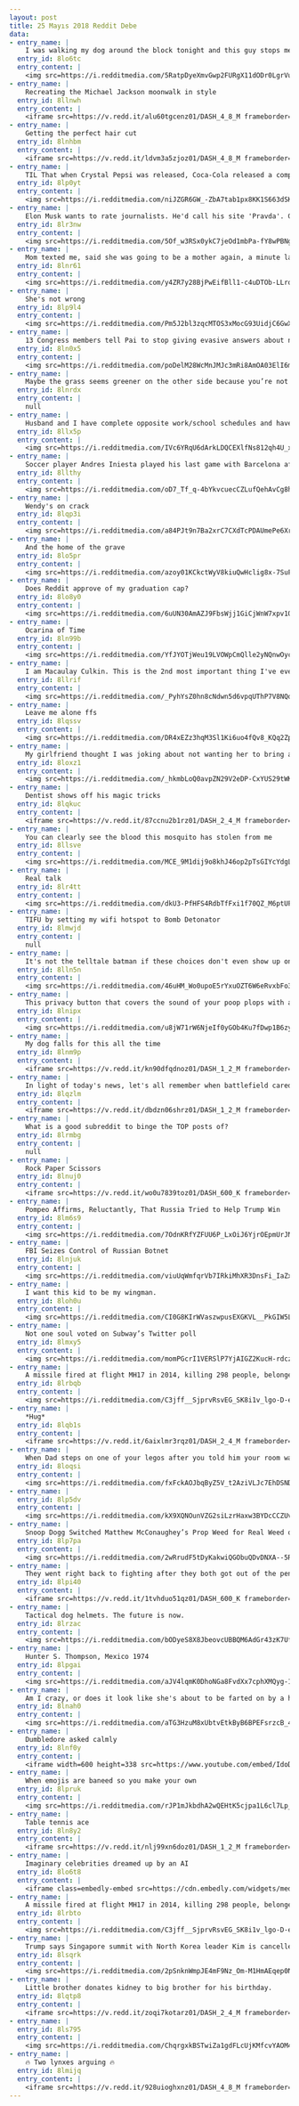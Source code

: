 ```yaml
---
layout: post
title: 25 Mayıs 2018 Reddit Debe
data:
- entry_name: |
    I was walking my dog around the block tonight and this guy stops me. He asks if I live in the house that recently had the tree cut down. I say yes and he tells me to hang tight. He comes out of his house with this. Says he made it from one of the logs of that tree! What a great gift and a great guy.
  entry_id: 8lo6tc
  entry_content: |
    <img src=https://i.redditmedia.com/5RatpDyeXmvGwp2FURgX11dODr0LgrVu2vYBGRT3Lq8.jpg?s=7e4aac180bd56139e92a99265d4f90cb frameborder=0>
- entry_name: |
    Recreating the Michael Jackson moonwalk in style
  entry_id: 8llnwh
  entry_content: |
    <iframe src=https://v.redd.it/alu60tgcenz01/DASH_4_8_M frameborder=0></iframe>
- entry_name: |
    Getting the perfect hair cut
  entry_id: 8lnhbm
  entry_content: |
    <iframe src=https://v.redd.it/ldvm3a5zjoz01/DASH_4_8_M frameborder=0></iframe>
- entry_name: |
    TIL That when Crystal Pepsi was released, Coca-Cola released a competitor called Tab Clear, however Tab Clear was intentionally marketed poorly in order to hurt Crystal Pepsi's image by product association. The born to die strategy was successful and both campaigns were dead 6 months later.
  entry_id: 8lp0yt
  entry_content: |
    <img src=https://i.redditmedia.com/niJZGR6GW_-ZbA7tab1px8KK1S663dSKBWYI2sm9h9E.jpg?s=492d0f9c29a2dafa53057dae8992da15 frameborder=0>
- entry_name: |
    Elon Musk wants to rate journalists. He'd call his site 'Pravda'. Going to create a site where the public can rate the core truth of any article & track the credibility score over time of each journalist, editor & publication, Musk tweeted.
  entry_id: 8lr3nw
  entry_content: |
    <img src=https://i.redditmedia.com/5Of_w3RSx0ykC7jeOd1mbPa-fY8wPBNgyR5VxO6xsQ0.jpg?s=c4d027a89e6b7e84acd91436473f024b frameborder=0>
- entry_name: |
    Mom texted me, said she was going to be a mother again, a minute later i get this picture.
  entry_id: 8lnr61
  entry_content: |
    <img src=https://i.redditmedia.com/y4ZR7y28BjPwEifBll1-c4uDTOb-LLroChHVezPIXB8.jpg?s=fedb65536ada1458c6b56cea7d216a7e frameborder=0>
- entry_name: |
    She's not wrong
  entry_id: 8lp9l4
  entry_content: |
    <img src=https://i.redditmedia.com/Pm5J2bl3zqcMTOS3xMocG93UidjC6GwXPT5ytf25Eds.png?s=f1d03da521a27fc6cde8eade510a9412 frameborder=0>
- entry_name: |
    13 Congress members tell Pai to stop giving evasive answers about net neutrality
  entry_id: 8ln0x5
  entry_content: |
    <img src=https://i.redditmedia.com/poDelM28WcMnJMJc3mRi8AmOA03ElI6mbH42mgz2Akg.jpg?s=a7ab10064853dbe44f681c926f876de4 frameborder=0>
- entry_name: |
    Maybe the grass seems greener on the other side because you’re not over there fucking it up.
  entry_id: 8lnrdx
  entry_content: |
    null
- entry_name: |
    Husband and I have complete opposite work/school schedules and haven't seen each other for a few days. Found this when I went to make breakfast for our daughter and me this morning.
  entry_id: 8llx5p
  entry_content: |
    <img src=https://i.redditmedia.com/IVc6YRqU6dArkLDQCEXlfNs812qh4U_x6Pl80sB__QY.jpg?s=33a930cc71fd8df6aade87419395f324 frameborder=0>
- entry_name: |
    Soccer player Andres Iniesta played his last game with Barcelona after 20 years at the club. He stayed on the field until 1 a.m. after the game.
  entry_id: 8llthy
  entry_content: |
    <img src=https://i.redditmedia.com/oD7_Tf_q-4bYkvcuecCZLufQehAvCg8hv8f38QV4qso.jpg?s=7d8696a7756c9a83909d9c3c3a6de960 frameborder=0>
- entry_name: |
    Wendy's on crack
  entry_id: 8lqp3i
  entry_content: |
    <img src=https://i.redditmedia.com/a84PJt9n7Ba2xrC7CXdTcPDAUmePe6Xr5AGFx9sT7fA.jpg?s=c1ab2db9ed2e3e9f7d2454a120cc4d20 frameborder=0>
- entry_name: |
    And the home of the grave
  entry_id: 8lo5pr
  entry_content: |
    <img src=https://i.redditmedia.com/azoy01KCkctWyV8kiuQwHclig8x-7SuFVNDHLapZ2c4.jpg?s=d63f416bafed26c92b3e7fac19f1713b frameborder=0>
- entry_name: |
    Does Reddit approve of my graduation cap?
  entry_id: 8lo8y0
  entry_content: |
    <img src=https://i.redditmedia.com/6uUN30AmAZJ9FbsWjj1GiCjWnW7xpv1OaMzTLiJAG70.jpg?s=6b6df5f32eb7385ac42e9894c85c77e0 frameborder=0>
- entry_name: |
    Ocarina of Time
  entry_id: 8ln99b
  entry_content: |
    <img src=https://i.redditmedia.com/YfJYOTjWeu19LVOWpCmQlle2yNQnwOycFOs3eIwMTQM.jpg?s=f218f45455c6c03740c89d232b1e21f6 frameborder=0>
- entry_name: |
    I am Macaulay Culkin. This is the 2nd most important thing I've ever done in my life. AMA
  entry_id: 8llrif
  entry_content: |
    <img src=https://i.redditmedia.com/_PyhYsZ0hn8cNdwn5d6vpqUThP7V8NQqIX-juZjuJvg.jpg?s=27d5cf4e646cffcdd7e71ac74b19447f frameborder=0>
- entry_name: |
    Leave me alone ffs
  entry_id: 8lqssv
  entry_content: |
    <img src=https://i.redditmedia.com/DR4xEZz3hqM3Sl1Ki6uo4fQv8_KQq2ZpdkWEQG5x6tc.jpg?s=a40603e162decd4bd781b5cd58e8cfdd frameborder=0>
- entry_name: |
    My girlfriend thought I was joking about not wanting her to bring a cat home, but needless to say I love my new son
  entry_id: 8loxz1
  entry_content: |
    <img src=https://i.redditmedia.com/_hkmbLoQ0avpZN29V2eDP-CxYUS29tWKlevMVEC4-HU.jpg?s=047590e8d5d6322060b4e8e375eaaca9 frameborder=0>
- entry_name: |
    Dentist shows off his magic tricks
  entry_id: 8lqkuc
  entry_content: |
    <iframe src=https://v.redd.it/87ccnu2b1rz01/DASH_2_4_M frameborder=0></iframe>
- entry_name: |
    You can clearly see the blood this mosquito has stolen from me
  entry_id: 8llsve
  entry_content: |
    <img src=https://i.redditmedia.com/MCE_9M1dij9o8khJ46op2pTsGIYcYdgLXLYPTyGi6j0.jpg?s=64f97cb7a97e48aaf7bb389ca62f8b6b frameborder=0>
- entry_name: |
    Real talk
  entry_id: 8lr4tt
  entry_content: |
    <img src=https://i.redditmedia.com/dkU3-PfHFS4RdbTfFxi1f70QZ_M6ptUFKN767i3WXeM.jpg?s=5c3ba8a2fa04ce35d7909bc97ca9c957 frameborder=0>
- entry_name: |
    TIFU by setting my wifi hotspot to Bomb Detonator
  entry_id: 8lmwjd
  entry_content: |
    null
- entry_name: |
    It's not the telltale batman if these choices don't even show up once in the game
  entry_id: 8lln5n
  entry_content: |
    <img src=https://i.redditmedia.com/46uHM_Wo0upoE5rYxuOZT6W6eRvxbFo32vpFyal-g0A.jpg?s=b086c40cedfd8e3980401b1adbd5b7a4 frameborder=0>
- entry_name: |
    This privacy button that covers the sound of your poop plops with ambient noises.
  entry_id: 8lnipx
  entry_content: |
    <img src=https://i.redditmedia.com/u8jW71rW6NjeIf0yGOb4Ku7fDwp1B6zybSVU6r78k2I.jpg?s=996401602e1c950c8415533b6934f702 frameborder=0>
- entry_name: |
    My dog falls for this all the time
  entry_id: 8lnm9p
  entry_content: |
    <iframe src=https://v.redd.it/kn90dfqdnoz01/DASH_1_2_M frameborder=0></iframe>
- entry_name: |
    In light of today's news, let's all remember when battlefield cared about realism and historical accuracy
  entry_id: 8lqzlm
  entry_content: |
    <iframe src=https://v.redd.it/dbdzn06shrz01/DASH_1_2_M frameborder=0></iframe>
- entry_name: |
    What is a good subreddit to binge the TOP posts of?
  entry_id: 8lrmbg
  entry_content: |
    null
- entry_name: |
    Rock Paper Scissors
  entry_id: 8lnuj0
  entry_content: |
    <iframe src=https://v.redd.it/wo0u7839toz01/DASH_600_K frameborder=0></iframe>
- entry_name: |
    Pompeo Affirms, Reluctantly, That Russia Tried to Help Trump Win
  entry_id: 8lm6s9
  entry_content: |
    <img src=https://i.redditmedia.com/7OdnKRfYZFUU6P_LxOiJ6YjrOEpmUrJN30mPe8HyCFc.jpg?s=a0c4d29255bcd54f07bd438cb4e9e700 frameborder=0>
- entry_name: |
    FBI Seizes Control of Russian Botnet
  entry_id: 8lnjuk
  entry_content: |
    <img src=https://i.redditmedia.com/viuUqWmfqrVb7IRkiMhXR3DnsFi_IaZx6QEwVWBU6pw.jpg?s=a46ea710ad6570412409d447a7f5db17 frameborder=0>
- entry_name: |
    I want this kid to be my wingman.
  entry_id: 8loh0u
  entry_content: |
    <img src=https://i.redditmedia.com/CI0G8KIrWVaszwpusEXGKVL__PkGIW5LbJgfWRvdTCY.jpg?s=62ccd95ee352194dbee65076922bd683 frameborder=0>
- entry_name: |
    Not one soul voted on Subway’s Twitter poll
  entry_id: 8lmxy5
  entry_content: |
    <img src=https://i.redditmedia.com/momPGcrI1VERSlP7YjAIGZ2KucH-rdczStTP5juLx-g.jpg?s=544ce34ac01f579579e56b0d8904d9f1 frameborder=0>
- entry_name: |
    A missile fired at flight MH17 in 2014, killing 298 people, belonged to a Russian brigade, investigators say
  entry_id: 8lrbqb
  entry_content: |
    <img src=https://i.redditmedia.com/C3jff__SjprvRsvEG_SK8i1v_lgo-D-ehYJYwZkUJPg.jpg?s=00a79ca7c70e90b2308c3ae33e4dc8b3 frameborder=0>
- entry_name: |
    *Hug*
  entry_id: 8lqb1s
  entry_content: |
    <iframe src=https://v.redd.it/6aixlmr3rqz01/DASH_2_4_M frameborder=0></iframe>
- entry_name: |
    When Dad steps on one of your legos after you told him your room was clean
  entry_id: 8loqsi
  entry_content: |
    <img src=https://i.redditmedia.com/fxFckAOJbqByZ5V_t2AziVLJc7EhDSNDRGHojwzezFI.jpg?s=521a546c241a4c5434b75832492920cf frameborder=0>
- entry_name: |
  entry_id: 8lp5dv
  entry_content: |
    <img src=https://i.redditmedia.com/kX9XQNOunVZG2siLzrHaxw3BYDcCCZUvRiM95U3NOI4.jpg?s=ee980c2e04cc6bf9e27c50bb4983087a frameborder=0>
- entry_name: |
    Snoop Dogg Switched Matthew McConaughey’s Prop Weed for Real Weed on Harmony Korine’s ‘The Beach Bum’
  entry_id: 8lp7pa
  entry_content: |
    <img src=https://i.redditmedia.com/2wRrudF5tDyKakwiQGObuQDvDNXA--5RHchpo6rqy2Y.jpg?s=18a2c68aa6e53a91d3a80aaacaa83c3d frameborder=0>
- entry_name: |
    They went right back to fighting after they both got out of the penalty box
  entry_id: 8lpi40
  entry_content: |
    <iframe src=https://v.redd.it/1tvhduo51qz01/DASH_600_K frameborder=0></iframe>
- entry_name: |
    Tactical dog helmets. The future is now.
  entry_id: 8lrzac
  entry_content: |
    <img src=https://i.redditmedia.com/bODyeS8X8JbeovcUBBQM6AdGr43zK7UfgOMXDGAQlMQ.jpg?s=a86705ec1ac131ca6ebaf6a80311e31d frameborder=0>
- entry_name: |
    Hunter S. Thompson, Mexico 1974
  entry_id: 8lpgai
  entry_content: |
    <img src=https://i.redditmedia.com/aJV4lqmK0DhoNGa8FvdXx7cphXMQyg-1CV0EgxCjITY.jpg?s=8ff4d88ab23f015a1db506ef8f65a94b frameborder=0>
- entry_name: |
    Am I crazy, or does it look like she's about to be farted on by a horse?
  entry_id: 8lnah0
  entry_content: |
    <img src=https://i.redditmedia.com/aTG3HzuM8xUbtvEtkByB6BPEFsrzcB_4yDQ1BiK3LHU.jpg?s=9cad169a200b1316adbb096ab6b30d05 frameborder=0>
- entry_name: |
    Dumbledore asked calmly
  entry_id: 8lnf0y
  entry_content: |
    <iframe width=600 height=338 src=https://www.youtube.com/embed/IdoD2147Fik?feature=oembed&enablejsapi=1 frameborder=0 allow=autoplay; encrypted-media allowfullscreen></iframe>
- entry_name: |
    When emojis are baneed so you make your own
  entry_id: 8lpruk
  entry_content: |
    <img src=https://i.redditmedia.com/rJP1mJkbdhA2wQEHtK5cjpa1L6cl7Lp_dU4_Kw81M-Q.jpg?s=cb72c86c6244a5ae4fa4198e2aca8ca2 frameborder=0>
- entry_name: |
    Table tennis ace
  entry_id: 8ln8y2
  entry_content: |
    <iframe src=https://v.redd.it/nlj99xn6doz01/DASH_1_2_M frameborder=0></iframe>
- entry_name: |
    Imaginary celebrities dreamed up by an AI
  entry_id: 8lo6t8
  entry_content: |
    <iframe class=embedly-embed src=https://cdn.embedly.com/widgets/media.html?src=https%3A%2F%2Fgfycat.com%2Fifr%2FSparseDenseHairstreakbutterfly&url=https%3A%2F%2Fgfycat.com%2FSparseDenseHairstreakbutterfly&image=https%3A%2F%2Fthumbs.gfycat.com%2FSparseDenseHairstreakbutterfly-size_restricted.gif&key=2aa3c4d5f3de4f5b9120b660ad850dc9&type=text%2Fhtml&schema=gfycat width=600 height=338 scrolling=no frameborder=0 allowfullscreen></iframe>
- entry_name: |
    A missile fired at flight MH17 in 2014, killing 298 people, belonged to a Russian brigade, investigators say
  entry_id: 8lrbto
  entry_content: |
    <img src=https://i.redditmedia.com/C3jff__SjprvRsvEG_SK8i1v_lgo-D-ehYJYwZkUJPg.jpg?s=00a79ca7c70e90b2308c3ae33e4dc8b3 frameborder=0>
- entry_name: |
    Trump says Singapore summit with North Korea leader Kim is cancelled
  entry_id: 8lsqrk
  entry_content: |
    <img src=https://i.redditmedia.com/2pSnknWmpJE4mF9Nz_Om-M1HmAEqep0N35iyuESDP1c.jpg?s=c03c0e75c8c418076152b0aff4c5ef86 frameborder=0>
- entry_name: |
    Little brother donates kidney to big brother for his birthday.
  entry_id: 8lqtp8
  entry_content: |
    <iframe src=https://v.redd.it/zoqi7kotarz01/DASH_2_4_M frameborder=0></iframe>
- entry_name: |
  entry_id: 8ls795
  entry_content: |
    <img src=https://i.redditmedia.com/ChqrgxkBSTwiZa1gdFLcUjKMfcvYAOM44bsJsRlfmpM.jpg?s=bf3b393d037b0be06da1a2fd0c42b449 frameborder=0>
- entry_name: |
    🔥 Two lynxes arguing 🔥
  entry_id: 8lmijq
  entry_content: |
    <iframe src=https://v.redd.it/928uioghxnz01/DASH_4_8_M frameborder=0></iframe>
---
```

